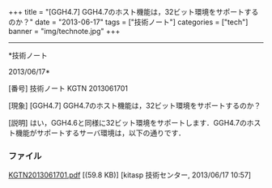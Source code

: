 ﻿+++
title = "[GGH4.7] GGH4.7のホスト機能は，32ビット環境をサポートするのか？"
date = "2013-06-17"
tags = ["技術ノート"]
categories = ["tech"]
banner = "img/technote.jpg"
+++

-----------------------------------------------------------------------------------------------------------------------------

*技術ノート

2013/06/17*


[番号]
技術ノート KGTN 2013061701

[現象]
[GGH4.7] GGH4.7のホスト機能は，32ビット環境をサポートするのか？

[説明]
はい，GGH4.6と同様に32ビット環境をサポートします．GGH4.7のホスト機能がサポートするサーバ環境は，以下の通りです．


### ファイル

 
 


[KGTN2013061701.pdf](http://techreport.kitasp.net/attachments/download/1345/KGTN2013061701.pdf)
 [(59.8 KB)] [kitasp 技術センター, 2013/06/17
10:57]


 


 

